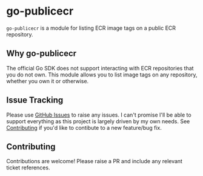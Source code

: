 # go-publicecr

`go-publicecr` is a module for listing ECR image tags on a public ECR repository.

## Why go-publicecr

The official Go SDK does not support interacting with ECR repositories that you do not own. This module allows you to list image tags on any repository, whether you own it or otherwise.

## Issue Tracking

Please use [GitHub Issues](https://github.com/mbamber/go-publicecr/issues) to raise any issues. I can't promise I'll be able to support everything as this project is largely driven by my own needs. See [Contributing](#contributing) if you'd like to contibute to a new feature/bug fix.

## Contributing

Contributions are welcome! Please raise a PR and include any relevant ticket references.
